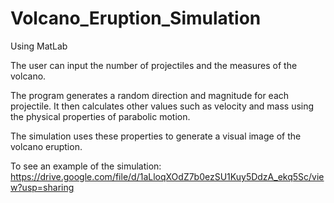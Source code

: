 # Volcano_Eruption_Simulation
Using MatLab

The user can input the number of projectiles and the measures of the volcano.

The program generates a random direction and magnitude for each projectile. It then calculates other values such as velocity and mass using the physical
properties of parabolic motion.

The simulation uses these properties to generate a visual image of the volcano eruption.

To see an example of the simulation: https://drive.google.com/file/d/1aLloqXOdZ7b0ezSU1Kuy5DdzA_ekq5Sc/view?usp=sharing
